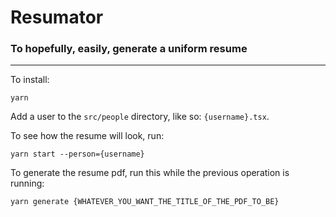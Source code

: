 # Resumator

### To hopefully, easily, generate a uniform resume

---

To install:
```
yarn
```

Add a user to the `src/people` directory, like so: `{username}.tsx`.

To see how the resume will look, run:
```
yarn start --person={username}
```

To generate the resume pdf, run this while the previous operation is running:
```
yarn generate {WHATEVER_YOU_WANT_THE_TITLE_OF_THE_PDF_TO_BE}
```
